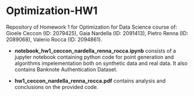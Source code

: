 # Optimization-HW1
Repository of Homework 1 for Optimization for Data Science course of: Gioele Ceccon (ID: 2079425), Gaia Nardella (ID: 2091413), Pietro Renna (ID: 2089068), Valerio Rocca (ID: 2094861).

- **notebook_hw1_ceccon_nardella_renna_rocca.ipynb** consists of a jupyter notebook containing python code for point generation and algorithms impelementation both on synthetic data and real data. It also    contains Banknote Authentication Dataset.

- **hw1_ceccon_nardella_renna_rocca.pdf** contains analysis and conclusions on the provided code.
